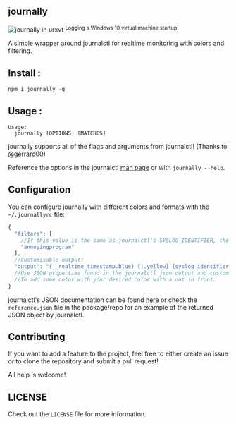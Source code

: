 ## journally

![journally in urxvt](https://i.imgur.com/8zM05pA.gif)
<sup>Logging a Windows 10 virtual machine startup</sup>

A simple wrapper around journalctl for realtime monitoring with colors and filtering.

## Install :
```
npm i journally -g
```

## Usage :
```
Usage:
  journally [OPTIONS] [MATCHES]
```

journally supports all of the flags and arguments from journalctl! (Thanks to [@gerrard00](https://github.com/gerrard00))  

Reference the options in the journalctl [man page](https://www.freedesktop.org/software/systemd/man/journalctl.html) or with `journally --help`.

## Configuration

You can configure journally with different colors and formats with the `~/.journallyrc` file:
```javascript
{
  "filters": [
    //If this value is the same as journalctl's SYSLOG_IDENTIFIER, the entry is ignored.
    "annoyingprogram"
  ],
  //Customisable output!
  "output": "{__realtime_timestamp.blue} {|.yellow} {syslog_identifier.green} {says.yellow} {message.green}"
  //Use JSON properties found in the journalctl json output and custom ones for stuff like 'says' or a '|' seperator.
  //To add some color with your desired color with a dot in front.
}
```
journalctl's JSON documentation can be found [here](https://www.freedesktop.org/wiki/Software/systemd/json/) or check the `reference.json` file in the package/repo for an example of the returned JSON object by journalctl.

## Contributing

If you want to add a feature to the project, feel free to either create an issue or to clone the repository and submit a pull request!

All help is welcome!

## LICENSE
Check out the `LICENSE` file for more information.
